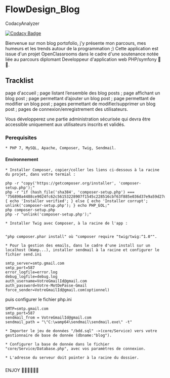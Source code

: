 # FlowDesign_Blog

CodacyAnalyzer 

[![Codacy Badge](https://app.codacy.com/project/badge/Grade/0af6940fc6f9443e84ca37d302d6476f)](https://www.codacy.com/gh/Madurba/blog_portofolio/dashboard?utm_source=github.com&amp;utm_medium=referral&amp;utm_content=Madurba/blog_portofolio&amp;utm_campaign=Badge_Grade)

Bienvenue sur mon blog portofolio, j'y présente mon parcours, mes humeurs et les trends autour de la programmation ;)
Cette application est issue d'un projet OpenClassrooms dans le cadre d'une soutenance notée liée au parcours diplomant Developpeur d'application web PHP/symfony 💪🥬.

## Tracklist

page d'accueil ;
page listant l’ensemble des blog posts ;
page affichant un blog post ;
page permettant d’ajouter un blog post ;
page permettant de modifier un blog post ;
pages permettant de modifier/supprimer un blog post ;
pages de connexion/enregistrement des utilisateurs.

Vous développerez une partie administration sécurisée qui devra être accessible uniquement aux utilisateurs inscrits et validés.

### Perequisites

    * PHP 7, MySQL, Apache, Composer, Twig, Sendmail.

#### Environnement

    * Installer Composer, copier/coller les liens ci-dessous à la racine du projet, dans votre termial :
```
php -r "copy('https://getcomposer.org/installer', 'composer-setup.php');"
php -r "if (hash_file('sha384', 'composer-setup.php') === '756890a4488ce9024fc62c56153228907f1545c228516cbf63f885e036d37e9a59d27d63f46af1d4d07ee0f76181c7d3') { echo 'Installer verified'; } else { echo 'Installer corrupt'; unlink('composer-setup.php'); } echo PHP_EOL;"
php composer-setup.php
php -r "unlink('composer-setup.php');"

```

    * Installer Twig avec Composer, à la racine de l'app : 

```

"php composer.phar install" où "composer require "twig/twig:^1.0"".

```

    * Pour la gestion des emails, dans le cadre d'une install sur un localhost (Wamp...), installer sendmail à la racine et configurer le fichier send.ini

```
smtp_server=smtp.gmail.com
smtp_port=587
error_logfile=error.log
debug_logfile=debug.log
auth_username=VotreGmailId@gmail.com
auth_password=Votre-MotDePasse-Gmail
force_sender=VotreGmailId@gmail.com(optionnel)

```

puis configurer le fichier php.ini

```
SMTP=smtp.gmail.com
smtp_port=587
sendmail_from = VotreGmailId@gmail.com
sendmail_path = "\"C:\wamp64\sendmail\sendmail.exe\" -t"

```

    * Importer le jeu de données "/bdd.sql" ->(core/Service) vers votre gestionnaire de base de donnée (dbname:"blog").

    * Configurer la base de donnée dans le fichier "core/Service/Database.php", avec vos paramètres de connexion.

    * L'adresse du serveur doit pointer à la racine du dossier.

#####

ENJOY 🤸‍♂️🤸‍♂️🤸‍♂️
